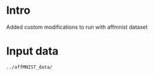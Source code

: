 # Intro

Added custom modifications to run with affmnist dataset

# Input data

`../affMNIST_data/`
